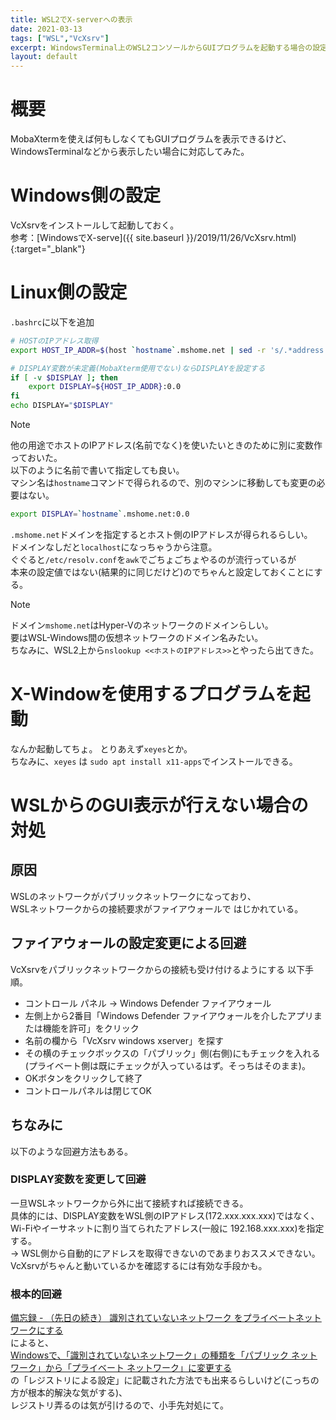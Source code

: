 ```yaml
---
title: WSL2でX-serverへの表示
date: 2021-03-13
tags: ["WSL","VcXsrv"]
excerpt: WindowsTerminal上のWSL2コンソールからGUIプログラムを起動する場合の設定メモ
layout: default
---
```

# 概要
MobaXtermを使えば何もしなくてもGUIプログラムを表示できるけど、
WindowsTerminalなどから表示したい場合に対応してみた。  

# Windows側の設定
VcXsrvをインストールして起動しておく。  
参考：[WindowsでX-serve]({{ site.baseurl }}/2019/11/26/VcXsrv.html){:target="_blank"}

# Linux側の設定
``.bashrc``に以下を追加

```bash
# HOSTのIPアドレス取得
export HOST_IP_ADDR=$(host `hostname`.mshome.net | sed -r 's/.*address (.*)$/\1/')

# DISPLAY変数が未定義(MobaXterm使用でない)ならDISPLAYを設定する
if [ -v $DISPLAY ]; then
    export DISPLAY=${HOST_IP_ADDR}:0.0
fi
echo DISPLAY="$DISPLAY"
```

> [!NOTE]
> 他の用途でホストのIPアドレス(名前でなく)を使いたいときのために別に変数作っておいた。  
> 以下のように名前で書いて指定しても良い。  
> マシン名は``hostname``コマンドで得られるので、別のマシンに移動しても変更の必要はない。  
> ```bash
> export DISPLAY=`hostname`.mshome.net:0.0
> ```
> ``.mshome.net``ドメインを指定するとホスト側のIPアドレスが得られるらしい。  
> ドメインなしだと``localhost``になっちゃうから注意。  
> ぐぐると``/etc/resolv.conf``を``awk``でごちょごちょやるのが流行っているが  
> 本来の設定値ではない(結果的に同じだけど)のでちゃんと設定しておくことにする。  


> [!NOTE]
> ドメイン``mshome.net``はHyper-Vのネットワークのドメインらしい。  
> 要はWSL-Windows間の仮想ネットワークのドメイン名みたい。  
> ちなみに、WSL2上から``nslookup <<ホストのIPアドレス>>``とやったら出てきた。  

# X-Windowを使用するプログラムを起動
なんか起動してちょ。
とりあえず``xeyes``とか。  
ちなみに、``xeyes`` は ``sudo apt install x11-apps``でインストールできる。

# WSLからのGUI表示が行えない場合の対処

## 原因
WSLのネットワークがパブリックネットワークになっており、  
WSLネットワークからの接続要求がファイアウォールで はじかれている。  



## ファイアウォールの設定変更による回避

VcXsrvをパブリックネットワークからの接続も受け付けるようにする 
以下手順。

- コントロール パネル  →  Windows Defender ファイアウォール
- 左側上から2番目「Windows Defender ファイアウォールを介したアプリまたは機能を許可」をクリック
- 名前の欄から「VcXsrv windows xserver」を探す
- その横のチェックボックスの「パブリック」側(右側)にもチェックを入れる(プライベート側は既にチェックが入っているはず。そっちはそのまま)。
- OKボタンをクリックして終了
- コントロールパネルは閉じてOK


## ちなみに

以下のような回避方法もある。  

### DISPLAY変数を変更して回避
一旦WSLネットワークから外に出て接続すれば接続できる。  
具体的には、DISPLAY変数をWSL側のIPアドレス(172.xxx.xxx.xxx)ではなく、  
Wi-Fiやイーサネットに割り当てられたアドレス(一般に 192.168.xxx.xxx)を指定する。  
 → WSL側から自動的にアドレスを取得できないのであまりおススメできない。  
    VcXsrvがちゃんと動いているかを確認するには有効な手段かも。  

### 根本的回避
[備忘録 - （先日の続き） 識別されていないネットワーク をプライベートネットワークにする](https://daizo3.tumblr.com/post/150523393217/%E5%82%99%E5%BF%98%E9%8C%B2-%E5%85%88%E6%97%A5%E3%81%AE%E7%B6%9A%E3%81%8D-%E8%AD%98%E5%88%A5%E3%81%95%E3%82%8C%E3%81%A6%E3%81%84%E3%81%AA%E3%81%84%E3%83%8D%E3%83%83%E3%83%88%E3%83%AF%E3%83%BC%E3%82%AF-%E3%82%92%E3%83%97%E3%83%A9%E3%82%A4%E3%83%99%E3%83%BC%E3%83%88%E3%83%8D%E3%83%83%E3%83%88%E3%83%AF%E3%83%BC%E3%82%AF%E3%81%AB%E3%81%99%E3%82%8B)  
によると、  
[Windowsで、「識別されていないネットワーク」の種類を「パブリック ネットワーク」から「プライベート ネットワーク」に変更する](https://www.atmarkit.co.jp/ait/articles/1012/24/news127.html)  
の「レジストリによる設定」に記載された方法でも出来るらしいけど(こっちの方が根本的解決な気がする)、  
レジストリ弄るのは気が引けるので、小手先対処にて。  



